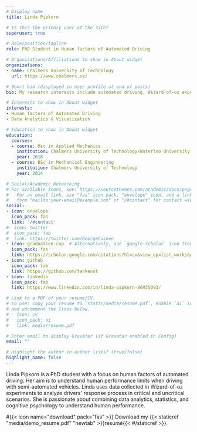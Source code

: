 ```yaml
---
# Display name
title: Linda Pipkorn

# Is this the primary user of the site?
superuser: true

# Role/position/tagline
role: PhD Student in Human factors of Automated Driving 

# Organizations/Affiliations to show in About widget
organizations:
- name: Chalmers University of Technology
  url: https://www.chalmers.se/

# Short bio (displayed in user profile at end of posts)
bio: My research interests include automated driving, Wizard-of-oz experiments, and data analytics and visualization.

# Interests to show in About widget
interests:
- Human factors of Automated Driving 
- Data Analytics & Visualization 

# Education to show in About widget
education:
  courses:
  - course: Msc in Applied Mechanics
    institution: Chalmers University of Technology/Waterloo University 
    year: 2018
  - course: BSc in Mechanical Engineering 
    institution: Chalmers University of Technology 
    year: 2014

# Social/Academic Networking
# For available icons, see: https://sourcethemes.com/academic/docs/page-builder/#icons
#   For an email link, use "fas" icon pack, "envelope" icon, and a link in the
#   form "mailto:your-email@example.com" or "/#contact" for contact widget.
social:
- icon: envelope
  icon_pack: fas
  link: '/#contact'
#- icon: twitter
#  icon_pack: fab
#  link: https://twitter.com/GeorgeCushen
- icon: graduation-cap  # Alternatively, use `google-scholar` icon from `ai` icon pack
  icon_pack: fas
  link: https://scholar.google.com/citations?hl=sv&view_op=list_works&gmla=AJsN-F70yXMctiiPJcFPKIK7x2xy1w2fDUu9evQzVgc3-4KoZdkkJ1obUnghvOtOXpDKzEmdjqJwFfkIX3LP4oPmN-ZEUhxpWFMhAho-bfNhvBKannzxrkg&user=pWA07nMAAAAJ
- icon: github
  icon_pack: fab
  link: https://github.com/tankenot
- icon: linkedin
  icon_pack: fab
  link: https://www.linkedin.com/in/linda-pipkorn-86935093/

# Link to a PDF of your resume/CV.
# To use: copy your resume to `static/media/resume.pdf`, enable `ai` icons in `params.toml`, 
# and uncomment the lines below.
# - icon: cv
#   icon_pack: ai
#   link: media/resume.pdf

# Enter email to display Gravatar (if Gravatar enabled in Config)
email: ""

# Highlight the author in author lists? (true/false)
highlight_name: false
---
```


Linda Pipkorn is a PhD student with a focus on human factors of automated driving. Her aim is to understand human performance limits when driving with semi-automated vehicles. Linda uses data collected in Wizard-of-oz experiments to analyze drivers' response process in critical and uncritical scenarios. She is passionate about combining data analytics, statistics, and cognitive psychology to understand human performance. 

#{{< icon name="download" pack="fas" >}} Download my {{< staticref "media/demo_resume.pdf" "newtab" >}}resumé{{< #/staticref >}}.
